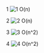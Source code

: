 1
![1](https://user-images.githubusercontent.com/111787841/195230787-d914c70d-cc0a-4325-984f-ffb2c9b9709b.png)
O(n)

2
![2](https://user-images.githubusercontent.com/111787841/195230800-d4035219-931b-44b1-9420-bf4fba8da69e.png)
O(n)

3
![3](https://user-images.githubusercontent.com/111787841/195230803-2377b8ba-44c8-47f4-919a-844a980bc7d3.png)
O(n^2)

4
![4](https://user-images.githubusercontent.com/111787841/195230818-ebd089e7-d84a-442d-b6af-0d026b8035f0.png)
O(n^2)
